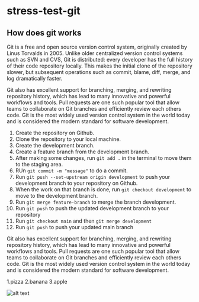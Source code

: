 # stress-test-git
## How does git works


Git is a free and open source version control system, originally created by Linus Torvalds in 2005. Unlike older centralized version control systems such as SVN and CVS, Git is distributed: every developer has the full history of their code repository locally. This makes the initial clone of the repository slower, but subsequent operations such as commit, blame, diff, merge, and log dramatically faster.

Git also has excellent support for branching, merging, and rewriting repository history, which has lead to many innovative and powerful workflows and tools. Pull requests are one such popular tool that allow teams to collaborate on Git branches and efficiently review each others code. Git is the most widely used version control system in the world today and is considered the modern standard for software development.


1. Create the repository on Github.
2. Clone the repository to your local machine.
3. Create the development branch.
4. Create a feature branch from the development branch.
5. After making some changes, run  ```git add .``` in the terminal to move them to the staging area.
6. RUn ```git commit -m "message"``` to do a commit.
7. Run ```git push --set-upstream origin development``` to push your development branch to your repository on Github.
8. When the work on that branch is done, run ``git checkout development`` to move to the development branch.
9. Run ```git merge feature-branch``` to merge the branch development.
10. Run ```git push``` to push the updated development branch to your repository
11. Run ```git checkout main``` and then ```git merge development```
12. Run ```git push``` to push your updated main branch

Git also has excellent support for branching, merging, and rewriting repository history, which has lead to many innovative and powerful workflows and tools. Pull requests are one such popular tool that allow teams to collaborate on Git branches and efficiently review each others code. Git is the most widely used version control system in the world today and is considered the modern standard for software development.

1.pizza
2.banana
3.apple


![alt text](https://camo.githubusercontent.com/38f113b96a368dfb7f634d2f2da97e7b8c748042d2a284b97c3fad048bb3ff55/68747470733a2f2f6d69726f2e6d656469756d2e636f6d2f6d61782f323733322f312a6d74736b3366515f4252656d466964686b656c3364412e706e67 "GIT")
 
